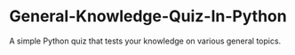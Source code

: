 # General-Knowledge-Quiz-In-Python
A simple Python quiz that tests your knowledge on various general topics.
